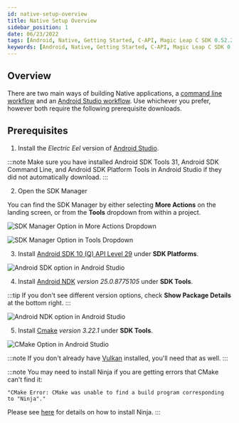 ```yaml
---
id: native-setup-overview
title: Native Setup Overview
sidebar_position: 1
date: 06/23/2022
tags: [Android, Native, Getting Started, C-API, Magic Leap C SDK 0.52.2, Android Studio, Command Line]
keywords: [Android, Native, Getting Started, C-API, Magic Leap C SDK 0.52.2, Android Studio, Command Line]
---
```



## Overview

There are two main ways of building Native applications, a [command line workflow](/versioned_docs/version-22-Mar-2023/guides/native/getting-started/command-line-workflow.md) and an [Android Studio workflow](/versioned_docs/version-22-Mar-2023/guides/native/getting-started/android-studio-workflow.md). Use whichever you prefer, however both require the following prerequisite downloads.

## Prerequisites

1. Install the *Electric Eel* version of [Android Studio](https://developer.android.com/studio/archive).

:::note
Make sure you have installed Android SDK Tools 31, Android SDK Command Line, and Android SDK Platform Tools in Android Studio if they did not automatically download.
:::

2. Open the SDK Manager

You can find the SDK Manager by either selecting **More Actions** on the landing screen, or from the **Tools** dropdown from within a project.

![SDK Manager Option in More Actions Dropdown](/img/native/getting-started/android-studio-sdk-manager.png)

![SDK Manager Option in Tools Dropdown](/img/migration-images/a_showSDK.png)

3. Install [Android SDK 10 (Q) API Level 29](https://developer.android.com/about/versions/10/setup-sdk) under **SDK Platforms**.

![Android SDK option in Android Studio](/img/migration-images/b_showSDK.png)

4. Install [Android NDK](https://developer.android.com/ndk) *version 25.0.8775105* under **SDK Tools**.

:::tip
If you don't see different version options, check **Show Package Details** at the bottom right.
:::

![Android NDK option in Android Studio](/img/migration-images/c_showNDK.png)

5. Install [Cmake](https://cmake.org/) *version 3.22.1* under **SDK Tools**.

![CMake Option in Android Studio](/img/migration-images/d_showCmake.png)

:::note
If you don't already have [Vulkan](https://www.lunarg.com/vulkan-sdk/) installed, you'll need that as well.
:::

:::note
You may need to install Ninja if you are getting errors that CMake can't find it:

```shell
"CMake Error: CMake was unable to find a build program corresponding to "Ninja"."
```

Please see [here](https://ninja-build.org) for details on how to install Ninja.
:::

